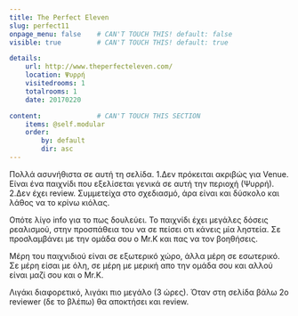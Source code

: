 ```yaml
---
title: The Perfect Eleven
slug: perfect11
onpage_menu: false    # CAN'T TOUCH THIS! default: false
visible: true         # CAN'T TOUCH THIS! default: true

details:
    url: http://www.theperfecteleven.com/
    location: Ψυρρή 
    visitedrooms: 1
    totalrooms: 1
    date: 20170220

content:              # CAN'T TOUCH THIS SECTION
    items: @self.modular
    order:
        by: default
        dir: asc
---
```


Πολλά ασυνήθιστα σε αυτή τη σελίδα.
1.Δεν πρόκειται ακριβώς για Venue. Είναι ένα παιχνίδι που εξελίσεται γενικά σε αυτή την περιοχή (Ψυρρή).
2.Δεν έχει review. Συμμετείχα στο σχεδιασμό, άρα είναι και δύσκολο και λάθος να το κρίνω κιόλας.

Οπότε λίγο info για το πως δουλεύει. Το παιχνίδι έχει μεγάλες δόσεις ρεαλισμού, στην προσπάθεια του να σε πείσει οτι κάνεις μία ληστεία.
Σε προσλαμβάνει με την ομάδα σου ο Mr.K και πας να τον βοηθήσεις.

Μέρη του παιχνιδιού είναι σε εξωτερικό χώρο, άλλα μέρη σε εσωτερικό. Σε μέρη είσαι με όλη, σε μέρη με μερική απο την ομάδα σου και αλλού
είναι μαζί σου και ο Mr.K.

Λιγάκι διαφορετικό, λιγάκι πιο μεγάλο (3 ώρες). Όταν στη σελίδα βάλω 2ο reviewer (δε το βλέπω) θα αποκτήσει και review.